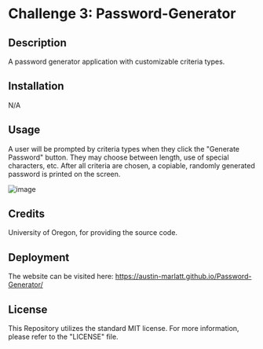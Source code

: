 # Challenge 3: Password-Generator

## Description

A password generator application with customizable criteria types.

## Installation

N/A

## Usage

A user will be prompted by criteria types when they click the "Generate Password" button. They may choose between length, use of special characters, etc.
After all criteria are chosen, a copiable, randomly generated password is printed on the screen.

![image](https://github.com/Austin-Marlatt/Password-Generator/assets/148661094/710fbdce-ed98-4494-82d6-69937f9eeeca)

## Credits

University of Oregon, for providing the source code.

## Deployment

The website can be visited here: https://austin-marlatt.github.io/Password-Generator/

## License

This Repository utilizes the standard MIT license.
For more information, please refer to the "LICENSE" file.
